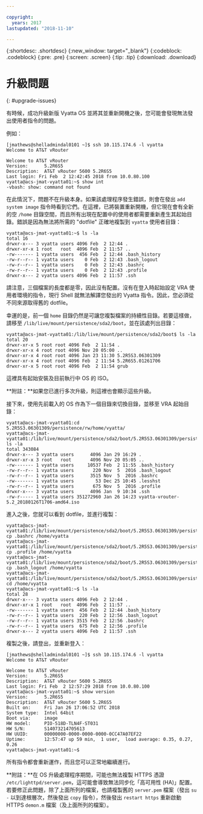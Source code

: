 ```yaml
---

copyright:
  years: 2017
lastupdated: "2018-11-10"

---
```


{:shortdesc: .shortdesc}
{:new_window: target="_blank"}
{:codeblock: .codeblock}
{:pre: .pre}
{:screen: .screen}
{:tip: .tip}
{:download: .download}

# 升級問題
{: #upgrade-issues}

有時候，成功升級新版 Vyatta OS 並將其並重新開機之後，您可能會發現無法發出使用者指令的問題。

例如：

```
[jmathews@shelladmindal0101 ~]$ ssh 10.115.174.6 -l vyatta
Welcome to AT&T vRouter

Welcome to AT&T vRouter
Version:      5.2R6S5
Description:  AT&T vRouter 5600 5.2R6S5
Last login: Fri Feb  2 12:42:45 2018 from 10.0.80.100
vyatta@acs-jmat-vyatta01:~$ show int
-vbash: show: command not found
```

在此情況下，問題不在升級本身。如果該處理程序發生錯誤，則會在發出 `add system image` 指令時看到它們。在這裡，已將裝置重新開機，但它現在會有全新的空 `/home` 目錄空間，而且所有出現在配置中的使用者都需要重新產生其起始目錄。錯誤是因為無法將所需的 "dotfile" 正確地複製到 `vyatta` 使用者目錄：

```
vyatta@acs-jmat-vyatta01:~$ ls -la
total 16
drwxr-x--- 3 vyatta users 4096 Feb  2 12:44 .
drwxr-xr-x 1 root   root  4096 Feb  2 11:57 ..
-rw------- 1 vyatta users  456 Feb  2 12:44 .bash_history
-rw-r--r-- 1 vyatta users    0 Feb  2 12:43 .bash_logout
-rw-r--r-- 1 vyatta users    0 Feb  2 12:43 .bashrc
-rw-r--r-- 1 vyatta users    0 Feb  2 12:43 .profile
drwxr-x--- 2 vyatta users 4096 Feb  2 11:57 .ssh
```

請注意，三個檔案的長度都是零，因此沒有配置。沒有在登入時起始設定 VRA 使用者環境的指令，現行 Shell 就無法解譯您發出的 Vyatta 指令。因此，您必須從不同來源取得舊的 dotfile。

幸運的是，前一個 `home` 目錄仍然是可讓您複製檔案的持續性目錄。若要這樣做，請移至 `/lib/live/mount/persistence/sda2/boot`，並在該處列出目錄：

```
vyatta@acs-jmat-vyatta01:/lib/live/mount/persistence/sda2/boot$ ls -la
total 20
drwxr-xr-x 5 root root 4096 Feb  2 11:54 .
drwxr-xr-x 4 root root 4096 Nov 20 05:00 ..
drwxr-xr-x 4 root root 4096 Jan 23 11:30 5.2R5S3.06301309
drwxr-xr-x 4 root root 4096 Feb  2 11:54 5.2R6S5.01261706
drwxr-xr-x 5 root root 4096 Feb  2 11:54 grub
```

這裡具有起始安裝及目前執行中 OS 的 ISO。 

**附註：**如果您已進行多次升級，則這裡也會顯示這些升級。

接下來，使用先前載入的 OS 作為下一個目錄來切換目錄，並移至 VRA 起始目錄：

```
vyatta@acs-jmat-vyatta01:cd 5.2R5S3.06301309/persistence/rw/home/vyatta/
vyatta@acs-jmat-vyatta01:/lib/live/mount/persistence/sda2/boot/5.2R5S3.06301309/persistence/rw/home/vyatta$ ls -la
total 343084
drwxr-x--- 3 vyatta users      4096 Jan 29 16:29 .
drwxr-xr-x 3 root   root       4096 Nov 20 05:05 ..
-rw------- 1 vyatta users     10537 Feb  2 11:55 .bash_history
-rw-r--r-- 1 vyatta users       220 Nov  5  2016 .bash_logout
-rw-r--r-- 1 vyatta users      3515 Nov  5  2016 .bashrc
-rw------- 1 vyatta users        53 Dec 25 10:45 .lesshst
-rw-r--r-- 1 vyatta users       675 Nov  5  2016 .profile
drwxr-x--- 3 vyatta users      4096 Jan  9 10:34 .ssh
-rw-r----- 1 vyatta users 351272960 Jan 26 14:23 vyatta-vrouter-5.2_20180126T1706-amd64.iso
```

進入之後，您就可以看到 dotfile，並進行複製：

```
vyatta@acs-jmat-vyatta01:/lib/live/mount/persistence/sda2/boot/5.2R5S3.06301309/persistence/rw/home/vyatta$ cp .bashrc /home/vyatta
vyatta@acs-jmat-vyatta01:/lib/live/mount/persistence/sda2/boot/5.2R5S3.06301309/persistence/rw/home/vyatta$ cp .profile /home/vyatta
vyatta@acs-jmat-vyatta01:/lib/live/mount/persistence/sda2/boot/5.2R5S3.06301309/persistence/rw/home/vyatta$ cp .bash_logout /home/vyatta
vyatta@acs-jmat-vyatta01:/lib/live/mount/persistence/sda2/boot/5.2R5S3.06301309/persistence/rw/home/vyatta$ cd /home/vyatta
vyatta@acs-jmat-vyatta01:~$ ls -la
total 28
drwxr-x--- 3 vyatta users 4096 Feb  2 12:44 .
drwxr-xr-x 1 root   root  4096 Feb  2 11:57 ..
-rw------- 1 vyatta users  456 Feb  2 12:44 .bash_history
-rw-r--r-- 1 vyatta users  220 Feb  2 12:56 .bash_logout
-rw-r--r-- 1 vyatta users 3515 Feb  2 12:56 .bashrc
-rw-r--r-- 1 vyatta users  675 Feb  2 12:56 .profile
drwxr-x--- 2 vyatta users 4096 Feb  2 11:57 .ssh
```

複製之後，請登出，並重新登入：

```
[jmathews@shelladmindal0101 ~]$ ssh 10.115.174.6 -l vyatta
Welcome to AT&T vRouter

Welcome to AT&T vRouter
Version:      5.2R6S5
Description:  AT&T vRouter 5600 5.2R6S5
Last login: Fri Feb  2 12:57:29 2018 from 10.0.80.100
vyatta@acs-jmat-vyatta01:~$ show version
Version:      5.2R6S5
Description:  AT&T vRouter 5600 5.2R6S5
Built on:     Fri Jan 26 17:06:52 UTC 2018
System type:  Intel 64bit
Boot via:     image
HW model:     PIO-518D-TLN4F-ST031
HW S/N:       S14073214705613
HW UUID:      00000000-0000-0000-0000-0CC47A07EF22
Uptime:       12:57:47 up 59 min,  1 user,  load average: 0.35, 0.27, 0.26
vyatta@acs-jmat-vyatta01:~$
```
所有指令都會重新運作，而且您可以正常地繼續進行。

**附註：**在 OS 升級處理程序期間，可能也無法複製 HTTPS 憑證 `/etc/lighttpd/server.pem`，這可能會導致無法同步化「高可用性 (HA)」配置。若要修正此問題，除了上面所列的檔案，也請複製舊的 `server.pem` 檔案（發出 `su -` 以到達根層次，然後發出 `copy` 指令），然後發出 `restart https` 重新啟動 HTTPS `demon.m` 檔案（及上面所列的檔案）。
